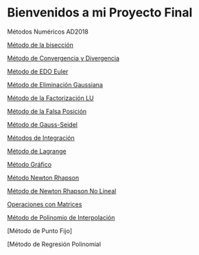 # Bienvenidos a mi Proyecto Final
Métodos Numéricos AD2018

[Método de la bisección](https://github.com/FerGrant/ProyectoFinal/tree/master/Biseccion)

[Método de Convergencia y Divergencia](https://github.com/FerGrant/ProyectoFinal/tree/master/ConvergenciaDivergencia)

[Método de EDO Euler](https://github.com/FerGrant/ProyectoFinal/tree/master/EDOEuler)

[Método de Eliminación Gaussiana](https://github.com/FerGrant/ProyectoFinal/tree/master/EliminacionGaussiana)

[Método de la Factorización LU](https://github.com/FerGrant/ProyectoFinal/tree/master/FactorizacionLU)

[Método de la Falsa Posición](https://github.com/FerGrant/ProyectoFinal/tree/master/FalsaPosicion)

[Método de Gauss-Seidel](https://github.com/FerGrant/ProyectoFinal/tree/master/Gauss-Seidel)

[Métodos de Integración](https://github.com/FerGrant/ProyectoFinal/tree/master/Integracion)

[Método de Lagrange](https://github.com/FerGrant/ProyectoFinal/tree/master/Lagrange)

[Método Gráfico](https://github.com/FerGrant/ProyectoFinal/tree/master/Grafico)

[Método Newton Rhapson](https://github.com/FerGrant/ProyectoFinal/tree/master/NewtonRhapson)

[Método de Newton Rhapson No Lineal](https://github.com/FerGrant/ProyectoFinal/tree/master/NewtonNoLineal)

[Operaciones con Matrices](https://github.com/FerGrant/ProyectoFinal/tree/master/OperacionesMatrices)

[Método de Polinomio de Interpolación](https://github.com/FerGrant/ProyectoFinal/tree/master/PolinomioInterpolacion)

[Método de Punto Fijo]

[Método de Regresión Polinomial
